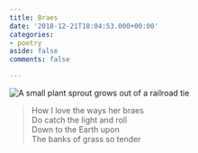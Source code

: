 ```yaml
---
title: Braes
date: '2018-12-21T18:04:53.000+00:00'
categories:
- poetry
aside: false
comments: false

---
```

![A small plant sprout grows out of a railroad tie](https://commoncause.s3.us-east-2.amazonaws.com/d8af691b-commoncause.jpg "Abandoned bridge")

> How I love the ways her braes  
> Do catch the light and roll  
> Down to the Earth upon  
> The banks of grass so tender